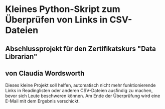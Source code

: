 # Kleines Python-Skript zum Überprüfen von Links in CSV-Dateien 
## Abschlussprojekt für den Zertifikatskurs "Data Librarian"
## von Claudia Wordsworth

Dieses kleine Projekt soll helfen, automatisch nicht mehr funktionierende Links in Readinglisten oder anderen CSV-Dateien ausfindig zu machen, bevor sich Leute beschweren können. Am Ende der Überprüfung wird eine E-Mail mit dem Ergebnis verschickt.   
